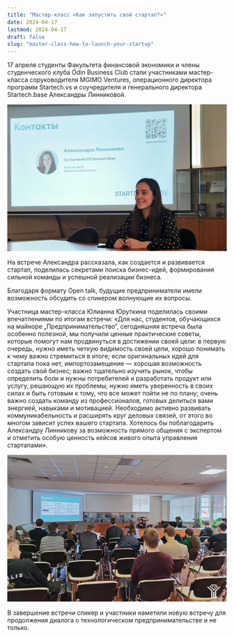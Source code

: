 ```yaml
---
title: "Мастер-класс «Как запустить свой стартап?»"
date: 2024-04-17
lastmod: 2024-04-17
draft: false
slug: "master-class-how-to-launch-your-startup"
---
```


17 апреля студенты Факультета финансовой экономики и члены студенческого клуба Ódin Business Club стали участниками мастер-класса соруководителя MGIMO Ventures, операционного директора программ Startech.vs и соучредителя и генерального директора Startech.base Александры Линниковой.

![](startup1.jpg)

На встрече Александра рассказала, как создается и развивается стартап, поделилась секретами поиска бизнес-идей, формирования сильной команды и успешной реализации бизнеса.

Благодаря формату Open talk, будущие предприниматели имели возможность обсудить со спикером волнующие их вопросы.

Участница мастер-класса Юлианна Юруткина поделилась своими впечатлениями по итогам встречи: «Для нас, студентов, обучающихся на майноре „Предпринимательство“, сегодняшняя встреча была особенно полезной, мы получили ценные практические советы, которые помогут нам продвинуться в достижении своей цели: в первую очередь, нужно иметь четкую видимость своей цели, хорошо понимать к чему важно стремиться в итоге; если оригинальных идей для стартапа пока нет, импортозамещение — хорошая возможность создать свой бизнес; важно тщательно изучить рынок, чтобы определить боли и нужны потребителей и разработать продукт или услугу, решающую их проблемы; нужно иметь уверенность в своих силах и быть готовым к тому, что все может пойти не по плану; очень важно создать команду из профессионалов, готовых делиться вами энергией, навыками и мотивацией. Необходимо активно развивать коммуникабельность и расширять круг деловых связей, от этого во многом зависит успех вашего стартапа. Хотелось бы поблагодарить Александру Линникову за возможность прямого общения с экспертом и отметить особую ценность кейсов живого опыта управления стартапами».

![](startup2.jpg)

В завершение встречи спикер и участники наметили новую встречу для продолжения диалога о технологическом предпринимательстве и не только.
